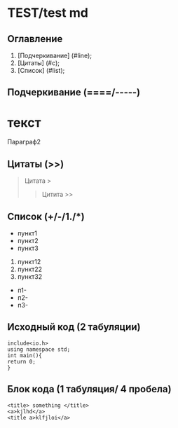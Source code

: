 # TEST/test md
## Оглавление
1. [Подчеркивание] (#line);
2. [Цитаты] (#c);
3. [Список] (#list);

## <a name="line"></a> Подчеркивание (====/-----)
текст
======
Параграф2
## <a name="c"></a>Цитаты (>>)

>Цитата >
>> Цитита >>
## <a name="list"></a>Список (+/-/1./*)
* пункт1
* пункт2
* пункт3

1. пункт12
2. пункт22
3. пункт32

+ п1-
+ п2-
+ п3-

## Исходный код (2 табуляции)

    include<io.h>
    using namespace std;
    int main(){
    return 0;
    }

## Блок кода (1 табуляция/ 4 пробела)

    <title> something </title>
    <a>kjlhd</a>
    <title a>klfjloi</a>
